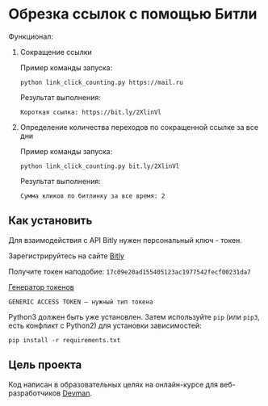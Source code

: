 # Обрезка ссылок с помощью Битли

Функционал:

1. Сокращение ссылки

   Пример команды запуска: 
   
   `python link_click_counting.py https://mail.ru`
   
   Результат выполнения:
   
   `Короткая ссылка: https://bit.ly/2XlinVl`

2. Определение количества переходов по сокращенной ссылке за все дни

   Пример команды запуска:
   
   `python link_click_counting.py bit.ly/2XlinVl`
   
   Результат выполнения: 
   
   `Сумма кликов по битлинку за все время: 2`


## Как установить

Для взаимодействия с API Bitly нужен персональный ключ - токен.

Зарегистрируйтесь на сайте [Bitly](https://bit.ly/)

Получите токен наподобие: `17c09e20ad155405123ac1977542fecf00231da7`

[Генератор токенов](https://bitly.com/a/oauth_apps)

`GENERIC ACCESS TOKEN — нужный тип токена`

Python3 должен быть уже установлен. Затем используйте `pip` (или `pip3`, есть конфликт с Python2) для установки зависимостей:

`pip install -r requirements.txt`


## Цель проекта

Код написан в образовательных целях на онлайн-курсе для веб-разработчиков [Devman](https://dvmn.org).
